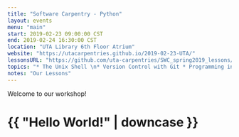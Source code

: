 ```yaml
---
title: "Software Carpentry - Python"
layout: events
menu: "main"
start: 2019-02-23 09:00:00 CST
end: 2019-02-24 16:30:00 CST
location: "UTA Library 6th Floor Atrium"
website: "https://utacarpentries.github.io/2019-02-23-UTA/"
lessonsURL: "https://github.com/uta-carpentries/SWC_spring2019_lessons/"
topics: "* The Unix Shell \n* Version Control with Git * Programming in Python *"
notes: "Our Lessons"
---
```


Welcome to our workshop!
<h1>{{ "Hello World!" | downcase }}</h1>
